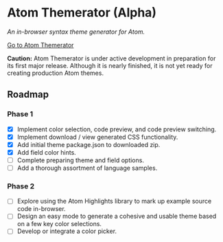 # Atom Themerator (Alpha)

*An in-browser syntax theme generator for Atom.*

[Go to Atom Themerator](https://atom-themerator.ctidd.com/)

**Caution:** Atom Themerator is under active development in preparation for its first major release. Although it is nearly finished, it is not yet ready for creating production Atom themes.

## Roadmap

### Phase 1

- [x] Implement color selection, code preview, and code preview switching.
- [x] Implement download / view generated CSS functionality.
- [x] Add initial theme package.json to downloaded zip.
- [x] Add field color hints.
- [ ] Complete preparing theme and field options.
- [ ] Add a thorough assortment of language samples.

### Phase 2

- [ ] Explore using the Atom Highlights library to mark up example source code in-browser.
- [ ] Design an easy mode to generate a cohesive and usable theme based on a few key color selections.
- [ ] Develop or integrate a color picker.
